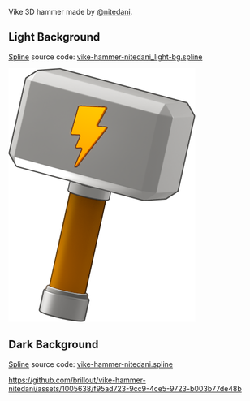 Vike 3D hammer made by [@nitedani](https://github.com/nitedani).

## Light Background

[Spline](https://spline.design) source code: [vike-hammer-nitedani_light-bg.spline](./vike-hammer-nitedani_light-bg.spline)

![vike_light_background](vike-light.png)

## Dark Background

[Spline](https://spline.design) source code: [vike-hammer-nitedani.spline](./vike-hammer-nitedani.spline)

https://github.com/brillout/vike-hammer-nitedani/assets/1005638/f95ad723-9cc9-4ce5-9723-b003b77de48b
